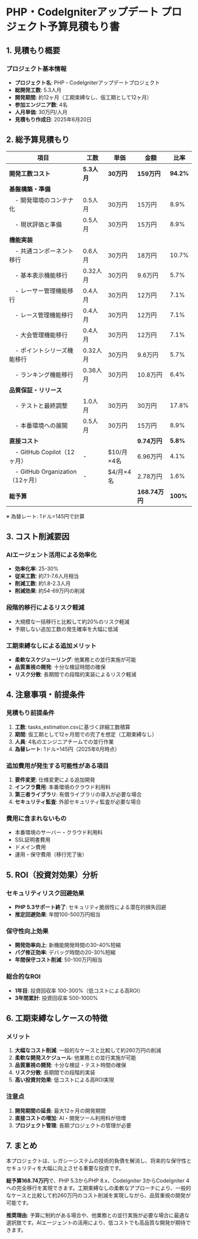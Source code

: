 # PHP・CodeIgniterアップデート プロジェクト予算見積もり書

## 1. 見積もり概要

### プロジェクト基本情報
- **プロジェクト名**: PHP・CodeIgniterアップデートプロジェクト
- **総開発工数**: 5.3人月
- **開発期間**: 約12ヶ月（工期束縛なし、仮工期として12ヶ月）
- **参加エンジニア数**: 4名
- **人月単価**: 30万円/人月
- **見積もり作成日**: 2025年6月20日

## 2. 総予算見積もり

| 項目 | 工数 | 単価 | 金額 | 比率 |
|------|------|------|------|------|
| **開発工数コスト** | **5.3人月** | **30万円** | **159万円** | **94.2%** |
| **基盤構築・準備** | | | | |
| 　- 開発環境のコンテナ化 | 0.5人月 | 30万円 | 15万円 | 8.9% |
| 　- 現状評価と準備 | 0.5人月 | 30万円 | 15万円 | 8.9% |
| **機能実装** | | | | |
| 　- 共通コンポーネント移行 | 0.6人月 | 30万円 | 18万円 | 10.7% |
| 　- 基本表示機能移行 | 0.32人月 | 30万円 | 9.6万円 | 5.7% |
| 　- レーサー管理機能移行 | 0.4人月 | 30万円 | 12万円 | 7.1% |
| 　- レース管理機能移行 | 0.4人月 | 30万円 | 12万円 | 7.1% |
| 　- 大会管理機能移行 | 0.4人月 | 30万円 | 12万円 | 7.1% |
| 　- ポイントシリーズ機能移行 | 0.32人月 | 30万円 | 9.6万円 | 5.7% |
| 　- ランキング機能移行 | 0.36人月 | 30万円 | 10.8万円 | 6.4% |
| **品質保証・リリース** | | | | |
| 　- テストと最終調整 | 1.0人月 | 30万円 | 30万円 | 17.8% |
| 　- 本番環境への展開 | 0.5人月 | 30万円 | 15万円 | 8.9% |
| **直接コスト** | | | **9.74万円** | **5.8%** |
| 　- GitHub Copilot（12ヶ月） | - | $10/月×4名 | 6.96万円 | 4.1% |
| 　- GitHub Organization（12ヶ月） | - | $4/月×4名 | 2.78万円 | 1.6% |
| **総予算** | | | **168.74万円** | **100%** |

※ 為替レート: 1ドル=145円で計算

## 3. コスト削減要因

### AIエージェント活用による効率化
- **効率化率**: 25-30%
- **従来工数**: 約7.1-7.6人月相当
- **削減工数**: 約1.8-2.3人月
- **削減効果**: 約54-69万円の削減

### 段階的移行によるリスク軽減
- 大規模な一括移行と比較して約20%のリスク軽減
- 予期しない追加工数の発生確率を大幅に低減

### 工期束縛なしによる追加メリット
- **柔軟なスケジューリング**: 他業務との並行実施が可能
- **品質重視の開発**: 十分な検証時間の確保
- **リスク分散**: 長期間での段階的実装によるリスク軽減

## 4. 注意事項・前提条件

### 見積もり前提条件
1. **工数**: tasks_estimation.csvに基づく詳細工数積算
2. **期間**: 仮工期として12ヶ月間での完了を想定（工期束縛なし）
3. **人員**: 4名のエンジニアチームでの並行作業
4. **為替レート**: 1ドル=145円（2025年6月時点）

### 追加費用が発生する可能性がある項目
1. **要件変更**: 仕様変更による追加開発
2. **インフラ費用**: 本番環境のクラウド利用料
3. **第三者ライブラリ**: 有償ライブラリの導入が必要な場合
4. **セキュリティ監査**: 外部セキュリティ監査が必要な場合

### 費用に含まれないもの
- 本番環境のサーバー・クラウド利用料
- SSL証明書費用
- ドメイン費用
- 運用・保守費用（移行完了後）

## 5. ROI（投資対効果）分析

### セキュリティリスク回避効果
- **PHP 5.3サポート終了**: セキュリティ脆弱性による潜在的損失回避
- **推定回避効果**: 年間100-500万円相当

### 保守性向上効果
- **開発効率向上**: 新機能開発時間の30-40%短縮
- **バグ修正効率**: デバッグ時間の20-30%短縮
- **年間保守コスト削減**: 50-100万円相当

### 総合的なROI
- **1年目**: 投資回収率 100-300%（低コストによる高ROI）
- **3年間累計**: 投資回収率 500-1000%

## 6. 工期束縛なしケースの特徴

### メリット
1. **大幅なコスト削減**: 一般的なケースと比較して約260万円の削減
2. **柔軟な開発スケジュール**: 他業務との並行実施が可能
3. **品質重視の開発**: 十分な検証・テスト時間の確保
4. **リスク分散**: 長期間での段階的実装
5. **高い投資対効果**: 低コストによる高ROI実現

### 注意点
1. **開発期間の延長**: 最大12ヶ月の開発期間
2. **直接コストの増加**: AI・開発ツール利用料が倍増
3. **プロジェクト管理**: 長期プロジェクトの管理が必要

## 7. まとめ

本プロジェクトは、レガシーシステムの技術的負債を解消し、将来的な保守性とセキュリティを大幅に向上させる重要な投資です。

**総予算168.74万円**で、PHP 5.3からPHP 8.x、CodeIgniter 3からCodeIgniter 4への完全移行を実現できます。工期束縛なしの柔軟なアプローチにより、一般的なケースと比較して約260万円のコスト削減を実現しながら、品質重視の開発が可能です。

**推奨理由**: 予算に制約がある場合や、他業務との並行実施が必要な場合に最適な選択肢です。AIエージェントの活用により、低コストでも高品質な開発が期待できます。
